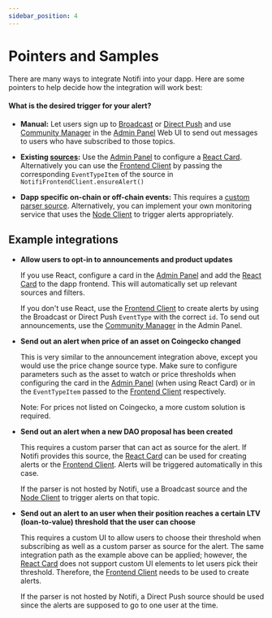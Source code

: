 ```yaml
---
sidebar_position: 4
---
```


# Pointers and Samples

There are many ways to integrate Notifi into your dapp. Here are some pointers to help decide how the integration will work best:

#### What is the desired trigger for your alert?

- **Manual:** Let users sign up to [Broadcast](alerts-in-depth#broadcast) or [Direct Push](alerts-in-depth#direct-push) and use [Community Manager](../alert-design/community-manager) in the [Admin Panel](../alert-trigger/admin-panel) Web UI to send out messages to users who have subscribed to those topics.

- **Existing [sources](alerts-in-depth#source):** Use the [Admin Panel](../alert-trigger/admin-panel) to configure a [React Card](../alert-subscribe/react-card). Alternatively you can use the [Frontend Client](../alert-subscribe/frontend-client) by passing the corresponding `EventTypeItem` of the source in `NotifiFrontendClient.ensureAlert()`

- **Dapp specific on-chain or off-chain events:** This requires a [custom parser source](alerts-in-depth#custom-parser-source). Alternatively, you can implement your own monitoring service that uses the [Node Client](../alert-trigger/node-client) to trigger alerts appropriately.

## Example integrations

- **Allow users to opt-in to announcements and product updates**

  If you use React, configure a card in the [Admin Panel](../alert-trigger/admin-panel) and add the [React Card](../alert-subscribe/react-card) to the dapp frontend. This will automatically set up relevant sources and filters.

  If you don't use React, use the [Frontend Client](../alert-subscribe/frontend-client) to create alerts by using the Broadcast or Direct Push `EventType` with the correct `id`.
  To send out announcements, use the [Community Manager](../alert-design/community-manager) in the Admin Panel.

- **Send out an alert when price of an asset on Coingecko changed**

  This is very similar to the announcement integration above, except you would use the price change source type. Make sure to configure parameters such as the asset to watch or price thresholds when configuring the card in the [Admin Panel](../alert-trigger/admin-panel) (when using React Card) or in the `EventTypeItem` passed to the [Frontend Client](../alert-subscribe/frontend-client) respectively.

  Note: For prices not listed on Coingecko, a more custom solution is required.

- **Send out an alert when a new DAO proposal has been created**

  This requires a custom parser that can act as source for the alert. If Notifi provides this source, the [React Card](../alert-subscribe/react-card) can be used for creating alerts or the [Frontend Client](../alert-subscribe/frontend-client). Alerts will be triggered automatically in this case.

  If the parser is not hosted by Notifi, use a Broadcast source and the [Node Client](../alert-trigger/node-client) to trigger alerts on that topic.

- **Send out an alert to an user when their position reaches a certain LTV (loan-to-value) threshold that the user can choose**

  This requires a custom UI to allow users to choose their threshold when subscribing as well as a custom parser as source for the alert.
  The same integration path as the example above can be applied; however, the [React Card](../alert-subscribe/react-card) does not support custom UI elements to let users pick their threshold. Therefore, the [Frontend Client](../alert-subscribe/frontend-client) needs to be used to create alerts.

  If the parser is not hosted by Notifi, a Direct Push source should be used since the alerts are supposed to go to one user at the time.




<!--
Rough decision making chart for what to use:



Do you require special UI elements for users to sign up to your alert (e.g. sliders, buttons, etc. to pick thresholds)?

- Yes -> build UI components and use Notifi React Hooks (if on React) or Frontend Client to create alerts
- No -> Use Notifi React Card (if on React) or follow simple example of Frontend Client

  Note: The React card has components for users to enter the target (Email, SMS, Telegram) and basic opt-in check boxes

What is the desired trigger for your alert?

- Manual (e.g. announcement of new features) -> use Admin Panel - Send Test Messages or Community Manager to draft messages and send them
- Existing topic type (Price change, Balance change, etc.) -> use Admin Panel card config for React Card or pass correct `EventTypeItem` in `NotifiFrontendClient.ensureAlert()`
- Events on the blockchain (e.g. liquidation, certain transactions, etc.) -> this requires a custom parser, reach out to us. If you are able to run your own parser that monitors blockchain transactions, you can have it trigger notifications through the Node Client.
- Off-chain events -> Reach out to us or run a service that calls Node Client to send out notifications.


Example use cases and how to integrate:

- Allow users to opt-in to announcements and product updates

  If on React configure a card in the Admin Panel and add the React Card to the dapp frontend. This will automatically set up relevant sources and filters.
  If not on React use the Frontend Client to create alerts, make sure to use the correct topic id.
  Send out announcements from the Community Manager in the Admin Panel.

- Send out alert when price of an asset on Coingecko changed

  Same as announcements and product updates, use topic type price change.
  Alerts will be send automatically whenever the coingecko price of a supported assets changes.

  Note: For prices from outside Coingecko or other assets a more custom solution is required


- Send out alerts when a liquidation has happened

  This requires a custom parser that can act as source for the alert. If Notifi provides this source, the React Card can be used (configured with the correct topic type) for creating alerts or by using the Frontend Client. Alerts will be triggered automatically in this case.
  If the parser is not hosted by Notifi, a generic broadcast topic should be created, and the Node Client can be called to trigger alerts on that topic. For subscribing the React Card or Frontend Client can be used (with selecting the generic broadcast topic)

- Alert the user when their position reaches a certain LTV (loan-to-value) threshold that the user can choose

  This requires a custom UI to allow users to choose their threshold when subscribing as well as a custom parser as source for the alert. Build the UI components and use the React Hooks or Frontend Client to create the alerts.
  Contact us for a custom parser as source, or alternatively you can run a service that uses the Node Client to send out Direct Push notifications.

  -->
